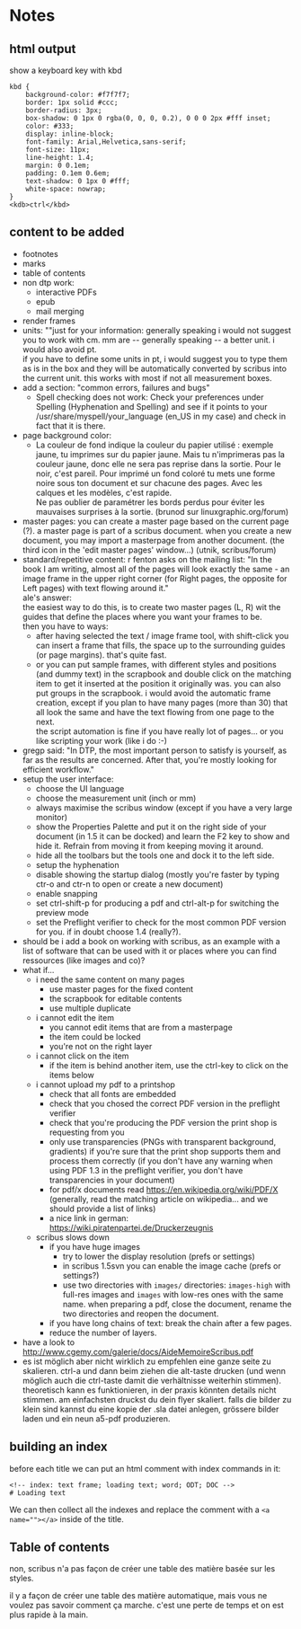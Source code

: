 # Notes

## html output

show a keyboard key with kbd
~~~
kbd {
    background-color: #f7f7f7;
    border: 1px solid #ccc;
    border-radius: 3px;
    box-shadow: 0 1px 0 rgba(0, 0, 0, 0.2), 0 0 0 2px #fff inset;
    color: #333;
    display: inline-block;
    font-family: Arial,Helvetica,sans-serif;
    font-size: 11px;
    line-height: 1.4;
    margin: 0 0.1em;
    padding: 0.1em 0.6em;
    text-shadow: 0 1px 0 #fff;
    white-space: nowrap;
}
<kdb>ctrl</kbd>
~~~

## content to be added

- footnotes
- marks
- table of contents
- non dtp work:
  - interactive PDFs
  - epub
  - mail merging
- render frames
- units: ""just for your information: generally speaking i would not suggest you to work with cm. mm are -- generally speaking -- a better unit. i would also avoid pt.  
  if you have to define some units in pt, i would suggest you to type them as is in the box and they will be automatically converted by scribus into the current unit. this works with most if not all measurement boxes.
- add a section: "common errors, failures and bugs"
  - Spell checking does not work: Check your preferences under Spelling (Hyphenation and Spelling) and see if it points to your /usr/share/myspell/your_language (en_US in my case) and check in fact that it is there.
- page background color:
  - La couleur de fond indique la couleur du papier utilisé : exemple jaune, tu imprimes sur du papier jaune. Mais tu n'imprimeras pas la couleur jaune, donc elle ne sera pas reprise dans la sortie. Pour le noir, c'est pareil. Pour imprimé un fond coloré tu mets une forme noire sous ton document et sur chacune des pages.
Avec les calques et les modèles, c'est rapide.  
Ne pas oublier de paramétrer les bords perdus pour éviter les mauvaises surprises à la sortie. (brunod sur linuxgraphic.org/forum)
- master pages: you can create a master page based on the current page (?). a master page is part of a scribus document. when you create a new document, you may import a masterpage from another document. (the third icon in the 'edit master pages' window…) (utnik, scribus/forum)
- standard/repetitive content: r fenton asks on the mailing list: "In the book I am writing, almost all of the pages will look exactly the same - an image frame in the upper right corner (for Right pages, the opposite for Left pages) with text flowing around it."  
  ale's answer:  
  the easiest way to do this, is to create two master pages (L, R) wit the guides that define the places where you want your frames to be.  
  then you have to ways:
  - after having selected the text / image frame tool, with shift-click you can insert a frame that fills, the space up to the surrounding guides (or page margins). that's quite fast.
  - or you can put sample frames, with different styles and positions (and dummy text) in the scrapbook and double click on the matching item to get it inserted at the position it originally was. you can also put groups in the scrapbook.
  i would avoid the automatic frame creation, except if you plan to have many pages (more than 30) that all look the same and have the text flowing from one page to the next.  
  the script automation is fine if you have really lot of pages... or you like scripting your work (like i do :-)
- gregp said: "In DTP, the most important person to satisfy is yourself, as far as the results are concerned. After that, you're mostly looking for efficient workflow."
- setup the user interface:
  - choose the UI language
  - choose the measurement unit (inch or mm)
  - always maximise the scribus window (except if you have a very large monitor)
  - show the Properties Palette and put it on the right side of your document (in 1.5 it can be docked) and learn the F2 key to show and hide it. Refrain from moving it from keeping moving it around.
  - hide all the toolbars but the tools one and dock it to the left side.
  - setup the hyphenation
  - disable showing the startup dialog (mostly you're faster by typing ctr-o and ctr-n to open or create a new document)
  - enable snapping 
  - set ctrl-shift-p for producing a pdf and ctrl-alt-p for switching the preview mode
  - set the Preflight verifier to check for the most common PDF version for you. if in doubt choose 1.4 (really?).
-  should be i add a book on working with scribus, as an example with a list of software that can be used with it or places where you can find ressources (like images and co)?
- what if...
  - i need the same content on many pages
    - use master pages for the fixed content
    - the scrapbook for editable contents
    - use multiple duplicate
  - i cannot edit the item
    - you cannot edit items that are from a masterpage
    - the item could be locked
    - you're not on the right layer
  - i cannot click on the item
    - if the item is behind another item, use the ctrl-key to click on the items below
  - i cannot upload my pdf to a printshop
    - check that all fonts are embedded
    - check that you chosed the correct PDF version in the preflight verifier
    - check that you're producing the PDF version the print shop is requesting from you
    - only use transparencies (PNGs with transparent background, gradients) if you're sure that the print shop supports them and process them correctly (if you don't have any warning when using PDF 1.3 in the preflight verifier, you don't have transparencies in your document)
    - for pdf/x documents read https://en.wikipedia.org/wiki/PDF/X (generally, read the matching article on wikipedia... and we should provide a list of links)
    - a nice link in german: https://wiki.piratenpartei.de/Druckerzeugnis
  - scribus slows down
    - if you have huge images
      - try to lower the display resolution (prefs or settings)
      - in scribus 1.5svn you can enable the image cache (prefs or settings?)
      - use two directories with `images/` directories: `images-high` with full-res images and `images` with low-res ones with the same name. when preparing a pdf, close the document, rename the two directories and reopen the document.
    - if you have long chains of text: break the chain after a few pages.
    - reduce the number of layers.
- have a look to http://www.cgemy.com/galerie/docs/AideMemoireScribus.pdf 
- es ist möglich aber nicht wirklich zu empfehlen eine ganze seite zu skalieren. ctrl-a und dann beim ziehen die alt-taste drucken (und wenn möglich auch die ctrl-taste damit die verhältnisse weiterhin stimmen). theoretisch kann es funktionieren, in der praxis könnten details nicht stimmen. am einfachsten druckst du dein flyer skaliert. falls die bilder zu klein sind kannst du eine kopie der .sla datei anlegen, grössere bilder laden und ein neun a5-pdf produzieren. 

## building an index

before each title we can put an html comment with index commands in it:

    <!-- index: text frame; loading text; word; ODT; DOC -->
    # Loading text

We can then collect all the indexes and replace the comment with a `<a name=""></a>` inside of the title.

## Table of contents

non, scribus n'a pas façon de créer une table des matière basée sur les styles.

il y a façon de créer une table des matière automatique, mais vous ne voulez pas savoir comment ça marche.
c'est une perte de temps et on est plus rapide à la main.
